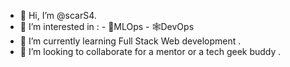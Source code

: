 - 👋 Hi, I’m @scarS4.
- 👀 I’m interested in :
           - 🤖MLOps
           - 🕸️DevOps        
- 🌱 I’m currently learning Full Stack Web development .
- 💞️ I’m looking to collaborate for a mentor or a tech geek buddy .
